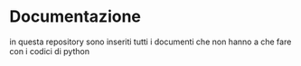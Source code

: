 # Documentazione
in questa repository sono inseriti tutti i documenti che non hanno a che fare con i codici di python
